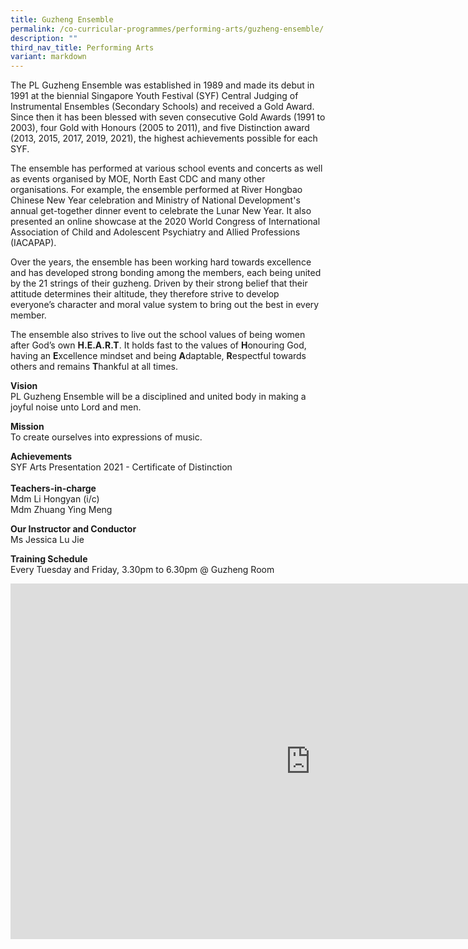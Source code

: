 ```yaml
---
title: Guzheng Ensemble
permalink: /co-curricular-programmes/performing-arts/guzheng-ensemble/
description: ""
third_nav_title: Performing Arts
variant: markdown
---
```

The PL Guzheng Ensemble was established in 1989 and made its debut in 1991 at the biennial Singapore Youth Festival (SYF) Central Judging of Instrumental Ensembles (Secondary Schools) and received a Gold Award. Since then it has been blessed with seven consecutive Gold Awards (1991 to 2003), four Gold with Honours (2005 to 2011), and five Distinction award (2013, 2015, 2017, 2019, 2021), the highest achievements possible for each SYF.  
  
The ensemble has performed at various school events and concerts as well as events organised by MOE, North East CDC and many other organisations. For example, the ensemble performed at River Hongbao Chinese New Year celebration and Ministry of National Development's annual get-together dinner event to celebrate the Lunar New Year. It also presented an online showcase at the 2020 World Congress of International Association of Child and Adolescent Psychiatry and Allied Professions  
(IACAPAP).  
  
Over the years, the ensemble has been working hard towards excellence and has developed strong bonding among the members, each being united by the 21 strings of their guzheng. Driven by their strong belief that their attitude determines their altitude, they therefore strive to develop everyone’s character and moral value system to bring out the best in every member.  
  
The ensemble also strives to live out the school values of being women after God’s own&nbsp;**H.E.A.R.T**. It holds fast to the values of&nbsp;**H**onouring God, having an&nbsp;**E**xcellence mindset and being&nbsp;**A**daptable,&nbsp;**R**espectful towards others and remains&nbsp;**T**hankful at all times.  
  
**Vision**  <br>
PL Guzheng Ensemble will be a disciplined and united body in making a joyful noise unto Lord and men.  
  
**Mission**  <br>
To create ourselves into expressions of music.  
  
**Achievements**  <br>
SYF Arts Presentation 2021 - Certificate of Distinction  
&nbsp;  
**Teachers-in-charge**  <br>
Mdm Li Hongyan (i/c) <br>
Mdm Zhuang Ying Meng  
  
**Our Instructor and Conductor**  <br>
Ms Jessica Lu Jie  
  
**Training Schedule**  <br>
Every Tuesday and Friday, 3.30pm to 6.30pm @ Guzheng Room

<iframe allowfullscreen="true" height="569" width="960" frameborder="0" src="https://docs.google.com/presentation/d/e/2PACX-1vQfOo9SBwymmpRQ09NabhnGCd4-4TTpNSctzJTI9eXoOpvHvqcDmAZcyfllLcZM9wyfzRYxSmphMgg8/embed?start=true&amp;loop=true&amp;delayms=3000"></iframe>